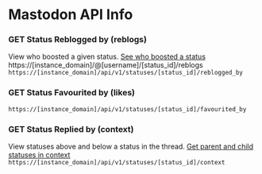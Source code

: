 # Mastodon API Info
### GET Status Reblogged by (reblogs)
View who boosted a given status. [See who boosted a status](https://docs.joinmastodon.org/methods/statuses/#reblogged_by)<br>
https://[instance_domain]/@[username]/[status_id]/reblogs<br>
`https://[instance_domain]/api/v1/statuses/[status_id]/reblogged_by`
### GET Status Favourited by (likes)
`https://[instance_domain]/api/v1/statuses/[status_id]/favourited_by`
### GET Status Replied by (context)
View statuses above and below a status in the thread. [Get parent and child statuses in context](https://docs.joinmastodon.org/methods/statuses/#context)<br>
`https://[instance_domain]/api/v1/statuses/[status_id]/context`

